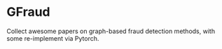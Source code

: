 # GFraud
Collect awesome papers on graph-based fraud detection methods, with some re-implement via Pytorch.

